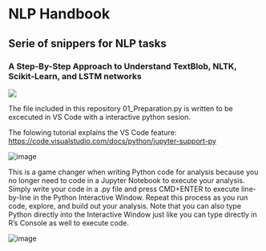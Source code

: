 # NLP Handbook
## Serie of snippers for NLP tasks
### A Step-By-Step Approach to Understand TextBlob, NLTK, Scikit-Learn, and LSTM networks

![](https://cdn.pixabay.com/photo/2016/04/30/13/12/sutterlin-1362879_1280.jpg)

The file included in this repository 01_Preparation.py is written to be excecuted in VS Code with a interactive python sesion.

The folowing tutorial explains the VS Code feature:
https://code.visualstudio.com/docs/python/jupyter-support-py




![image](https://i1.wp.com/stevenmortimer.com/blog/setting-up-vs-code-for-python-development-like-rstudio/variable-explorer.png?zoom=2.5&w=578&ssl=1)

This is a game changer when writing Python code for analysis because you no longer need to code in a Jupyter Notebook to execute your analysis. Simply write your code in a .py file and press CMD+ENTER to execute line-by-line in the Python Interactive Window. Repeat this process as you run code, explore, and build out your analysis. Note that you can also type Python directly into the Interactive Window just like you can type directly in R’s Console as well to execute code.

![image](https://i0.wp.com/stevenmortimer.com/blog/setting-up-vs-code-for-python-development-like-rstudio/interactive-window-intellisense.gif?zoom=2.5&w=578&ssl=1)


